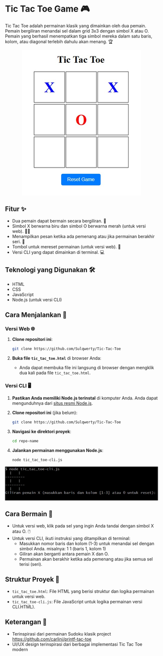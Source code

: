 # Tic Tac Toe Game 🎮

Tic Tac Toe adalah permainan klasik yang dimainkan oleh dua pemain. Pemain bergiliran menandai sel dalam grid 3x3 dengan simbol X atau O. Pemain yang berhasil menempatkan tiga simbol mereka dalam satu baris, kolom, atau diagonal terlebih dahulu akan menang. 🏆

<p align="center">
  <img src="img/tictactoe_html.jpg" alt="Screenshot Game tactactoe">
</p>

## Fitur ✨

- Dua pemain dapat bermain secara bergiliran. 👥
- Simbol X berwarna biru dan simbol O berwarna merah (untuk versi web). 🔵🔴
- Menampilkan pesan ketika ada pemenang atau jika permainan berakhir seri. 📢
- Tombol untuk mereset permainan (untuk versi web). 🔄
- Versi CLI yang dapat dimainkan di terminal. 💻

## Teknologi yang Digunakan 🛠️

- HTML
- CSS
- JavaScript
- Node.js (untuk versi CLI)

## Cara Menjalankan 🚀

### Versi Web 🌐

1. **Clone repositori ini**:
   ```bash
   git clone https://github.com/Sulqwerty/Tic-Tac-Toe
   ```

2. **Buka file `tic_tac_toe.html`** di browser Anda:
   - Anda dapat membuka file ini langsung di browser dengan mengklik dua kali pada file `tic_tac_toe.html`.

### Versi CLI 🖥️

1. **Pastikan Anda memiliki Node.js terinstal** di komputer Anda. Anda dapat mengunduhnya dari [situs resmi Node.js](https://nodejs.org/).

2. **Clone repositori ini** (jika belum):
   ```bash
   git clone https://github.com/Sulqwerty/Tic-Tac-Toe
   ```

3. **Navigasi ke direktori proyek**:
   ```bash
   cd repo-name
   ```

4. **Jalankan permainan menggunakan Node.js**:
   ```bash
   node tic_tac_toe-cli.js
   ```
![Screenshot Game Tic-Tac-Toe](img/tictactoe_cli.jpg)

## Cara Bermain 🎉

- Untuk versi web, klik pada sel yang ingin Anda tandai dengan simbol X atau O. 🖱️
- Untuk versi CLI, ikuti instruksi yang ditampilkan di terminal:
  - Masukkan nomor baris dan kolom (1-3) untuk menandai sel dengan simbol Anda.
  misalnya: 1 1 (baris 1, kolom 1)
  - Giliran akan berganti antara pemain X dan O.
  - Permainan akan berakhir ketika ada pemenang atau jika semua sel terisi (seri).

## Struktur Proyek 📁

- `tic_tac_toe.html`: File HTML yang berisi struktur dan logika permainan untuk versi web.
- `tic_tac_toe-cli.js`: File JavaScript untuk logika permainan versi CLI.HTML).

## Keterangan 📜

- Terinspirasi dari permainan Sudoku klasik project https://github.com/carlini/printf-tac-toe
- UI/UX design terinspirasi dari berbagai implementasi Tic Tac Toe modern
